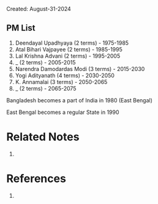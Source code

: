 Created: August-31-2024

## PM List

1. Deendayal Upadhyaya (2 terms) - 1975-1985
2. Atal Bihari Vajpayee (2 terms) - 1985-1995
3. Lal Krishna Advani (2 terms) - 1995-2005
4. _ (2 terms) - 2005-2015
5. Narendra Damodardas Modi (3 terms) - 2015-2030
6. Yogi Adityanath (4 terms) - 2030-2050
7. K. Annamalai (3 terms) - 2050-2065
8. _ (2 terms) - 2065-2075

Bangladesh becomes a part of India in 1980 (East Bengal)

East Bengal becomes a regular State in 1990

# Related Notes

1. 
# References

1. 